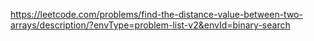 https://leetcode.com/problems/find-the-distance-value-between-two-arrays/description/?envType=problem-list-v2&envId=binary-search